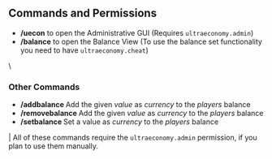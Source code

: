 ## Commands and Permissions


* **/uecon** to open the Administrative GUI
(Requires ``ultraeconomy.admin``)
* **/balance** to open the Balance View
(To use the balance set functionality you need to have ``ultraeconomy.cheat``)  

\

### Other Commands
* **/addbalance <Player> <Currency> <Value>**
  Add the given *value* as *currency* to the *players* balance
* **/removebalance <Player> <Currency> <Value>**
  Add the given *value* as *currency* to the *players* balance
* **/setbalance <Player> <Currency> <Value>**
  Set a value as *currency* to the *players* balance  

|
All of these commands require the ``ultraeconomy.admin`` permission, if you plan to use them manually.
